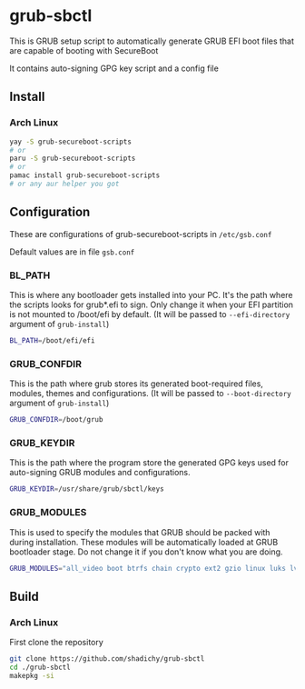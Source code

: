 # grub-sbctl

This is GRUB setup script to automatically generate GRUB EFI boot files that are capable of booting with SecureBoot

It contains auto-signing GPG key script and a config file

## Install

### Arch Linux

```sh
yay -S grub-secureboot-scripts
# or
paru -S grub-secureboot-scripts
# or
pamac install grub-secureboot-scripts
# or any aur helper you got
```

## Configuration

These are configurations of grub-secureboot-scripts in `/etc/gsb.conf`

Default values are in file `gsb.conf`

### BL_PATH

This is where any bootloader gets installed into your PC.
It's the path where the scripts looks for grub*.efi to sign.
Only change it when your EFI partition is not mounted to /boot/efi by default.
(It will be passed to `--efi-directory` argument of `grub-install`)

```sh
BL_PATH=/boot/efi/efi
```

### GRUB_CONFDIR

This is the path where grub stores its generated boot-required files, modules, themes and configurations.
(It will be passed to `--boot-directory` argument of `grub-install`)

```sh
GRUB_CONFDIR=/boot/grub
```

### GRUB_KEYDIR

This is the path where the program store the generated GPG keys used for auto-signing GRUB modules and configurations.

```sh
GRUB_KEYDIR=/usr/share/grub/sbctl/keys
```

### GRUB_MODULES

This is used to specify the modules that GRUB should be packed with during installation.
These modules will be automatically loaded at GRUB bootloader stage.
Do not change it if you don't know what you are doing.

```sh
GRUB_MODULES="all_video boot btrfs chain crypto ext2 gzio linux luks lvm part_gpt part_msdos search xzio zfs zstd"
```

## Build

### Arch Linux
First clone the repository

```sh
git clone https://github.com/shadichy/grub-sbctl
cd ./grub-sbctl
makepkg -si
```
